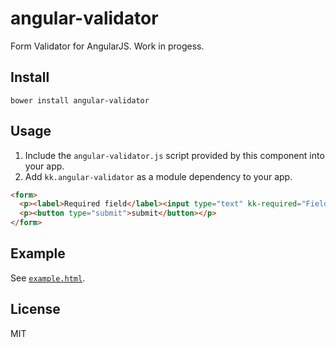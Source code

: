 angular-validator
=================

Form Validator for AngularJS. Work in progess.

## Install

```shell
bower install angular-validator
```

## Usage
1. Include the `angular-validator.js` script provided by this component into your app.
2. Add `kk.angular-validator` as a module dependency to your app.

```html
<form>
  <p><label>Required field</label><input type="text" kk-required="Field is required" /></p>
  <p><button type="submit">submit</button></p>
</form>
```

## Example
See [`example.html`](http://htmlpreview.github.io/?https://github.com/kkatkus/angular-validator/blob/master/example/example.html).

## License
MIT
